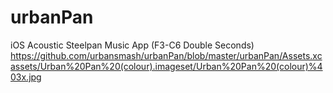 # urbanPan
iOS Acoustic Steelpan Music App (F3-C6 Double Seconds)
<https://github.com/urbansmash/urbanPan/blob/master/urbanPan/Assets.xcassets/Urban%20Pan%20(colour).imageset/Urban%20Pan%20(colour)%403x.jpg> 

